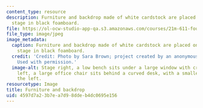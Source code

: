 ```yaml
---
content_type: resource
description: Furniture and backdrop made of white cardstock are placed on a miniature
  stage in black foamboard.
file: https://ol-ocw-studio-app-qa.s3.amazonaws.com/courses/21m-611-foundations-of-theater-practice-fall-2009/4597d7a23b7ea7d98ddeb4dc0695e156_IMG_0567.jpg
file_type: image/jpeg
image_metadata:
  caption: Furniture and backdrop made of white cardstock are placed on a miniature
    stage in black foamboard.
  credit: 'Credit: Photo by Sara Brown; project created by an anonymous MIT student.
    Used with permission.'
  image-alt: Stage right, a low bench sits under a large window with crossbars. Downstage
    left, a large office chair sits behind a curved desk, with a smaller chair to
    the left.
resourcetype: Image
title: Furniture and backdrop
uid: 4597d7a2-3b7e-a7d9-8dde-b4dc0695e156
---
```

